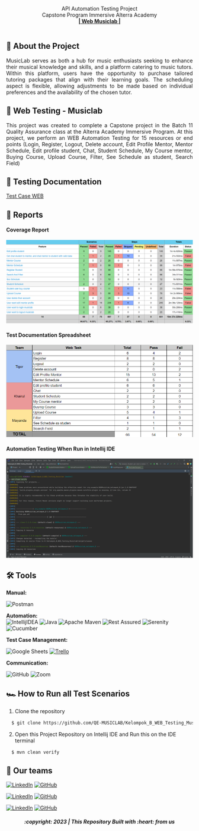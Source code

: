  <p align="center">
    API Automation Testing Project
    <br />
    Capstone Program Immersive Alterra Academy
    <br />
    <a href="https://music-lab-immersive.netlify.app/"><strong>| Web Musiclab |</strong></a>
    <br />
    <br />
  </p>
</div>

## 📑 About the Project

<p align="justify">MusicLab serves as both a hub for music enthusiasts seeking to enhance their musical knowledge and skills, and a platform catering to music tutors. Within this platform, users have the opportunity to purchase tailored tutoring packages that align with their learning goals. The scheduling aspect is flexible, allowing adjustments to be made based on individual preferences and the availability of the chosen tutor.</p>

## 📑 Web Testing - Musiclab

<p align="justify">This project was created to complete a Capstone project in the Batch 11 Quality Assurance class at the Alterra Academy Immersive Program. At this project, we perform an WEB Automation Testing for 15 resources or end points (Login, Register, Logout, Delete account, Edit Profile Mentor, Mentor Schedule, Edit profile student, Chat, Student Schedule, My Course mentor, Buying Course, Upload Course, Filter, See Schedule as student, Search Field)</p>

## 📓 Testing Documentation
[Test Case WEB](https://docs.google.com/spreadsheets/d/1AVUGRSZwGUWmaXON43yPEXqfQSebuyW3wl9HmGBn2O0/edit#gid=0)

## 📝 Reports

#### Coverage Report
![report-api-cpverage](https://github.com/QE-MUSICLAB/Kelompok_B_WEB_Testing_Musiclab/blob/master/Report%20Pic/Screenshot%20(1064).png)

#### Test Documentation Spreadsheet
![report-api-chats](https://github.com/QE-MUSICLAB/Kelompok_B_WEB_Testing_Musiclab/blob/master/Report%20Pic/Spread.png)

#### Automation Testing When Run in Intellij IDE
![report-api-runningtest](https://github.com/QE-MUSICLAB/Kelompok_B_WEB_Testing_Musiclab/blob/master/Report%20Pic/Screenshot%20(1068).png)


## 🛠 Tools
**Manual:**

![Postman](https://img.shields.io/badge/Postman-FF6C37?style=for-the-badge&logo=postman&logoColor=white)

**Automation:**  
![IntellijIDEA](https://img.shields.io/badge/IntelliJIDEA-000000.svg?style=for-the-badge&logo=intellij-idea&logoColor=white)
![Java](https://img.shields.io/badge/java-%23ED8B00.svg?style=for-the-badge&logo=java&logoColor=white)
![Apache Maven](https://img.shields.io/badge/Apache%20Maven-C71A36?style=for-the-badge&logo=Apache%20Maven&logoColor=white)
![Rest Assured](https://img.shields.io/badge/-rest%20assured-000000?style=for-the-badge&logo=rest-assured&logoColor=black)
![Serenity](https://img.shields.io/badge/-serenity-16a67a?style=for-the-badge&logo=serenity&logoColor=black)
![Cucumber](https://img.shields.io/badge/-cucumber-4bc47b?style=for-the-badge&logo=cucumber&logoColor=black)

**Test Case Management:**  

![Google Sheets](https://img.shields.io/badge/-Google%20sheets-4bc47b?style=for-the-badge&logoColor=black)
[![Trello](https://img.shields.io/badge/Trello-%23026AA7.svg?style=for-the-badge&logo=Trello&logoColor=white)](https://trello.com/b/x4mtkPka/cookit)

**Communication:**  

![GitHub](https://img.shields.io/badge/github%20Project-%23121011.svg?style=for-the-badge&logo=github&logoColor=white)
![Zoom](https://img.shields.io/badge/Zoom-2D8CFF?style=for-the-badge&logo=zoom&logoColor=white)

## 🏎️ How to Run all Test Scenarios

1. Clone the repository
```bash
  $ git clone https://github.com/QE-MUSICLAB/Kelompok_B_WEB_Testing_Musiclab.git
```
2. Open  this Project Repository on Intellij IDE and Run this on the IDE terminal

```bash
  $ mvn clean verify
```


## 📱 Our teams

  [![LinkedIn](https://img.shields.io/badge/-Rolando%20Tigor-white?style=for-the-badge&logo=linkedin&logoColor=blue)](https://www.linkedin.com/in/rolando-tigor-b02565173)
  [![GitHub](https://img.shields.io/badge/-RolandoTigor-white?style=for-the-badge&logo=github&logoColor=black)](https://github.com/tigorrr4/)

  [![LinkedIn](https://img.shields.io/badge/-MKhairul%20Fahmi-white?style=for-the-badge&logo=linkedin&logoColor=blue)](https://www.linkedin.com/in/mkhairul-fahmi-rasyidin-0723411ba)
  [![GitHub](https://img.shields.io/badge/-MKhairulFahmi-white?style=for-the-badge&logo=github&logoColor=black)](https://github.com/sultanjoss/)

  [![LinkedIn](https://img.shields.io/badge/-Mayanda%20Kartika-white?style=for-the-badge&logo=linkedin&logoColor=blue)](https://www.linkedin.com/in/mayanda-k-1718901a6)
  [![GitHub](https://img.shields.io/badge/-MayandaKartika-white?style=for-the-badge&logo=github&logoColor=black)](https://github.com/mayyanddaa/)



<h5>
<p align="center">:copyright: 2023 | This Repository Built with :heart: from us</p>
</h5>
